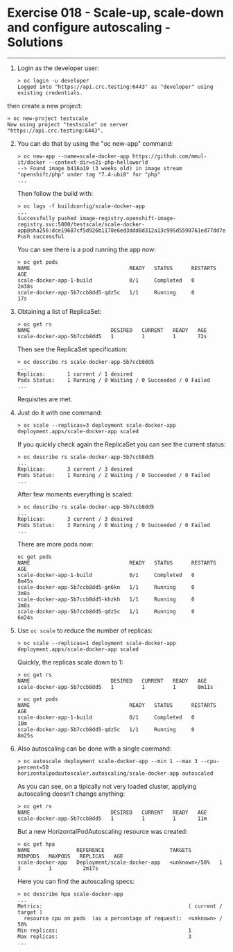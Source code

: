 # Exercise 018 - Scale-up, scale-down and configure autoscaling - Solutions

---

1. Login as the developer user:

   ```console
   > oc login -u developer
   Logged into "https://api.crc.testing:6443" as "developer" using existing credentials.
   ```

then create a new project:

   ```console
   > oc new-project testscale
   Now using project "testscale" on server "https://api.crc.testing:6443".
   ```

2. You can do that by using the "oc new-app" command:

   ```console
   > oc new-app --name=scale-docker-app https://github.com/mmul-it/docker --context-dir=s2i-php-helloworld
   --> Found image b416a19 (3 weeks old) in image stream "openshift/php" under tag "7.4-ubi8" for "php"
   ...
   ```

   Then follow the build with:
   
   ```console
   > oc logs -f buildconfig/scale-docker-app
   ...
   Successfully pushed image-registry.openshift-image-registry.svc:5000/testscale/scale-docker-app@sha256:dce19687cf5d926b1178e6ed3ddd8d312a13c995d5590761ed77dd7e13ea871b
   Push successful
   ```
   
   You can see there is a pod running the app now:
   
   ```console
   > oc get pods
   NAME                                READY   STATUS      RESTARTS   AGE
   scale-docker-app-1-build            0/1     Completed   0          2m38s
   scale-docker-app-5b7ccb8dd5-qdz5c   1/1     Running     0          17s
   ```

3. Obtaining a list of ReplicaSet:

   ```console
   > oc get rs
   NAME                          DESIRED   CURRENT   READY   AGE
   scale-docker-app-5b7ccb8dd5   1         1         1       72s
   ```

   Then see the ReplicaSet specification:
   
   ```console
   > oc describe rs scale-docker-app-5b7ccb8dd5
   ...
   Replicas:       1 current / 1 desired
   Pods Status:    1 Running / 0 Waiting / 0 Succeeded / 0 Failed
   ...
   ```
   
   Requisites are met.

4. Just do it with one command:

   ```console
   > oc scale --replicas=3 deployment scale-docker-app
   deployment.apps/scale-docker-app scaled
   ```
   
   If you quickly check again the ReplicaSet you can see the current status:
   
   ```console
   > oc describe rs scale-docker-app-5b7ccb8dd5
   ...
   Replicas:       3 current / 3 desired
   Pods Status:    1 Running / 2 Waiting / 0 Succeeded / 0 Failed
   ...
   ```
   
   After few moments everything is scaled:
   
   ```console
   > oc describe rs scale-docker-app-5b7ccb8dd5
   ...
   Replicas:       3 current / 3 desired
   Pods Status:    3 Running / 0 Waiting / 0 Succeeded / 0 Failed
   ...
   ```
   
   There are more pods now:
   
   ```console
   oc get pods
   NAME                                READY   STATUS      RESTARTS   AGE
   scale-docker-app-1-build            0/1     Completed   0          8m45s
   scale-docker-app-5b7ccb8dd5-gn6kn   1/1     Running     0          3m8s
   scale-docker-app-5b7ccb8dd5-khzkh   1/1     Running     0          3m8s
   scale-docker-app-5b7ccb8dd5-qdz5c   1/1     Running     0          6m24s
   ``` 

5. Use ```oc scale``` to reduce the number of replicas:

   ```console
   > oc scale --replicas=1 deployment scale-docker-app
   deployment.apps/scale-docker-app scaled
   ```
   
   Quickly, the replicas scale down to 1:
   
   ```console
   > oc get rs
   NAME                          DESIRED   CURRENT   READY   AGE
   scale-docker-app-5b7ccb8dd5   1         1         1       8m11s
   
   > oc get pods
   NAME                                READY   STATUS      RESTARTS   AGE
   scale-docker-app-1-build            0/1     Completed   0          10m
   scale-docker-app-5b7ccb8dd5-qdz5c   1/1     Running     0          8m25s
   ```

6. Also autoscaling can be done with a single command:

   ```console
   > oc autoscale deployment scale-docker-app --min 1 --max 3 --cpu-percent=50
   horizontalpodautoscaler.autoscaling/scale-docker-app autoscaled
   ```
   
   As you can see, on a tipically not very loaded cluster, applying autoscaling
   doesn't change anything:
   
   ```console
   > oc get rs
   NAME                          DESIRED   CURRENT   READY   AGE
   scale-docker-app-5b7ccb8dd5   1         1         1       11m
   ```
   
   But a new HorizontalPodAutoscaling resource was created:
   
   ```console
   > oc get hpa
   NAME               REFERENCE                     TARGETS         MINPODS   MAXPODS   REPLICAS   AGE
   scale-docker-app   Deployment/scale-docker-app   <unknown>/50%   1         3         1          2m17s
   ```
   
   Here you can find the autoscaling specs:
   
   ```console
   > oc describe hpa scale-docker-app
   ...
   Metrics:                                               ( current / target )
     resource cpu on pods  (as a percentage of request):  <unknown> / 50%
   Min replicas:                                          1
   Max replicas:                                          3
   ...
   ```
